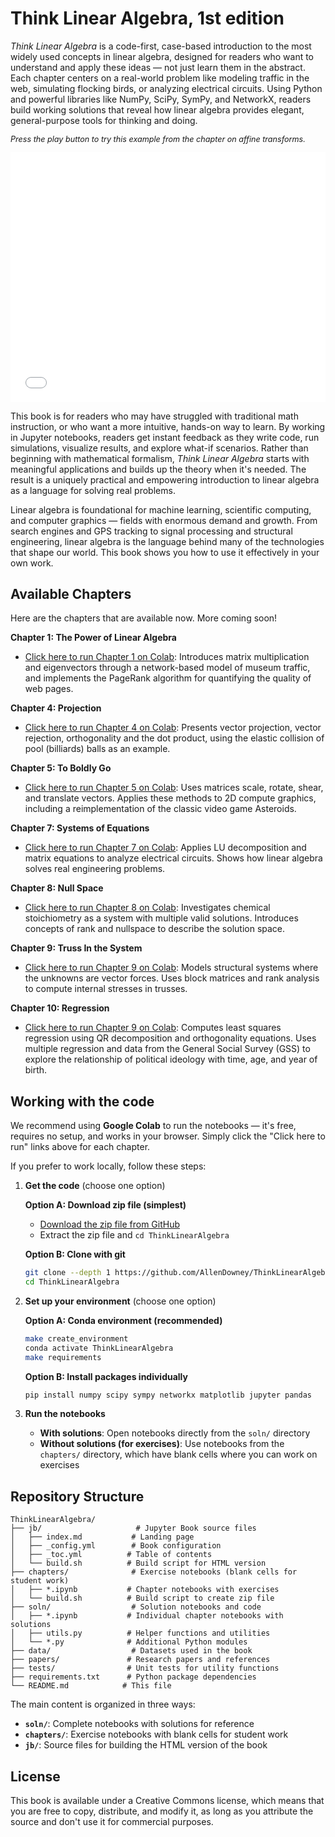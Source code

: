 # Think Linear Algebra, 1st edition

*Think Linear Algebra* is a code-first, case-based introduction to the most widely used concepts in linear algebra, designed for readers who want to understand and apply these ideas — not just learn them in the abstract. Each chapter centers on a real-world problem like modeling traffic in the web, simulating flocking birds, or analyzing electrical circuits. Using Python and powerful libraries like NumPy, SciPy, SymPy, and NetworkX, readers build working solutions that reveal how linear algebra provides elegant, general-purpose tools for thinking and doing.

<div style="margin: 0 0;">
    <p style="font-style: italic; margin-top: 0; font-size: 0.9em; text-align: left;">Press the play button to try this example from the chapter on affine transforms.</p>
    <iframe src="enterprise.html" width="100%" height="400" frameborder="0"></iframe>
</div>

This book is for readers who may have struggled with traditional math instruction, or who want a more intuitive, hands-on way to learn. By working in Jupyter notebooks, readers get instant feedback as they write code, run simulations, visualize results, and explore what-if scenarios. Rather than beginning with mathematical formalism, *Think Linear Algebra* starts with meaningful applications and builds up the theory when it's needed. The result is a uniquely practical and empowering introduction to linear algebra as a language for solving real problems.

Linear algebra is foundational for machine learning, scientific computing, and computer graphics — fields with enormous demand and growth. From search engines and GPS tracking to signal processing and structural engineering, linear algebra is the language behind many of the technologies that shape our world. This book shows you how to use it effectively in your own work.


## Available Chapters

Here are the chapters that are available now. More coming soon!

**Chapter 1: The Power of Linear Algebra**

* [Click here to run Chapter 1 on Colab](https://colab.research.google.com/github/AllenDowney/ThinkLinearAlgebra/blob/main/chapters/eigenvector.ipynb):
Introduces matrix multiplication and eigenvectors through a network-based model of museum traffic, and implements the PageRank algorithm for quantifying the quality of web pages.


**Chapter 4: Projection**

* [Click here to run Chapter 4 on Colab](https://colab.research.google.com/github/AllenDowney/ThinkLinearAlgebra/blob/main/chapters/projection.ipynb):
Presents vector projection, vector rejection, orthogonality and the dot product, using the elastic collision of pool (billiards) balls as an example.


**Chapter 5: To Boldly Go**

* [Click here to run Chapter 5 on Colab](https://colab.research.google.com/github/AllenDowney/ThinkLinearAlgebra/blob/main/chapters/affine.ipynb): 
Uses matrices scale, rotate, shear, and translate vectors. Applies these methods to 2D compute graphics, including a reimplementation of the classic video game Asteroids.


**Chapter 7: Systems of Equations**

* [Click here to run Chapter 7 on Colab](https://colab.research.google.com/github/AllenDowney/ThinkLinearAlgebra/blob/main/chapters/system.ipynb): 
Applies LU decomposition and matrix equations to analyze electrical circuits. Shows how linear algebra solves real engineering problems.

**Chapter 8: Null Space**

* [Click here to run Chapter 8 on Colab](https://colab.research.google.com/github/AllenDowney/ThinkLinearAlgebra/blob/main/chapters/nullspace.ipynb):
Investigates chemical stoichiometry as a system with multiple valid solutions. Introduces concepts of rank and nullspace to describe the solution space.


**Chapter 9: Truss In the System**

* [Click here to run Chapter 9 on Colab](https://colab.research.google.com/github/AllenDowney/ThinkLinearAlgebra/blob/main/chapters/truss.ipynb):
Models structural systems where the unknowns are vector forces. Uses block matrices and rank analysis to compute internal stresses in trusses.


**Chapter 10: Regression**

* [Click here to run Chapter 9 on Colab](https://colab.research.google.com/github/AllenDowney/ThinkLinearAlgebra/blob/main/chapters/regression.ipynb):
Computes least squares regression using QR decomposition and orthogonality equations. Uses multiple regression and data from the General Social Survey (GSS) to explore the relationship of political ideology with time, age, and year of birth.


## Working with the code

We recommend using **Google Colab** to run the notebooks — it's free, requires no setup, and works in your browser. Simply click the "Click here to run" links above for each chapter.

If you prefer to work locally, follow these steps:

1. **Get the code** (choose one option)
   
   **Option A: Download zip file (simplest)**
   - [Download the zip file from GitHub](https://github.com/AllenDowney/ThinkLinearAlgebra/archive/refs/heads/main.zip)
   - Extract the zip file and `cd ThinkLinearAlgebra`
   
   **Option B: Clone with git**
   ```bash
   git clone --depth 1 https://github.com/AllenDowney/ThinkLinearAlgebra.git
   cd ThinkLinearAlgebra
   ```

2. **Set up your environment** (choose one option)
   
   **Option A: Conda environment (recommended)**
   ```bash
   make create_environment
   conda activate ThinkLinearAlgebra
   make requirements
   ```
   
   **Option B: Install packages individually**
   ```bash
   pip install numpy scipy sympy networkx matplotlib jupyter pandas
   ```

3. **Run the notebooks**

   - **With solutions**: Open notebooks directly from the `soln/` directory
   - **Without solutions (for exercises)**: Use notebooks from the `chapters/` directory, which have blank cells where you can work on exercises
   

## Repository Structure

```
ThinkLinearAlgebra/
├── jb/                     # Jupyter Book source files
│   ├── index.md           # Landing page
│   ├── _config.yml        # Book configuration
│   ├── _toc.yml          # Table of contents
│   └── build.sh          # Build script for HTML version
├── chapters/              # Exercise notebooks (blank cells for student work)
│   ├── *.ipynb           # Chapter notebooks with exercises
│   └── build.sh          # Build script to create zip file
├── soln/                  # Solution notebooks and code
│   ├── *.ipynb           # Individual chapter notebooks with solutions
│   ├── utils.py          # Helper functions and utilities
│   └── *.py              # Additional Python modules
├── data/                  # Datasets used in the book
├── papers/               # Research papers and references
├── tests/                # Unit tests for utility functions
├── requirements.txt      # Python package dependencies
└── README.md            # This file
```

The main content is organized in three ways:
- **`soln/`**: Complete notebooks with solutions for reference
- **`chapters/`**: Exercise notebooks with blank cells for student work
- **`jb/`**: Source files for building the HTML version of the book


## License

This book is available under a Creative Commons license, which means that you are free to copy, distribute, and modify it, as long as you attribute the source and don't use it for commercial purposes.

